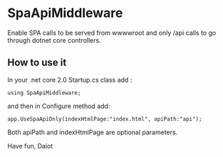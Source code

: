 # SpaApiMiddleware
Enable SPA calls to be served from wwwwroot and only /api calls to go through dotnet core controllers.

## How to use it
In your .net core 2.0 Startup.cs class add :

`
using SpaApiMiddleware;
`

and then in Configure method add:

`
app.UseSpaApiOnly(indexHtmlPage:"index.html", apiPath:"api");
`

Both apiPath and indexHtmlPage are optional parameters.

Have fun,
Daiot
